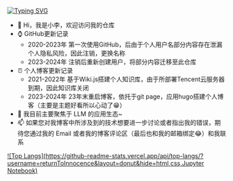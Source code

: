 <a href="https://git.io/typing-svg"><img src="https://readme-typing-svg.demolab.com?font=Fira+Code&weight=500&pause=1000&multiline=true&width=700&height=50&lines=Welcome!+I'm+Li%2C+a+young+man+who+wants+to+be+a+Geek~" alt="Typing SVG" /></a>  

- 👋 Hi，我是小李，欢迎访问我的仓库
- ⌚ GitHub更新记录
  - 2020-2023年 第一次使用GitHub，后由于个人用户名部分内容存在泄漏个人隐私风险，因此注销，更换名称
  - 2023-2024年 注销后重新创建用户，将部分内容迁移至此仓库
- ⏰ 个人博客更新记录
  - 2021-2022年 基于Wiki.js搭建个人知识库，由于所部署Tencent云服务器到期，因此知识库关闭
  - 2023-2024年 23年末重启博客，依托于git page，应用hugo搭建个人博客（主要是主题好看所以心动了😁）
- 🌱 我目前主要聚焦于 LLM 的应用生态~
- 📫 如果您对我博客中所涉及到的技术想要进一步讨论或者指出我的错误，期待您通过我的 Email 或者我的博客评论区（最后也和我的邮箱绑定😂）和我联系  

[![Top Langs](https://github-readme-stats.vercel.app/api/top-langs/?username=returnToInnocence&layout=donut&hide=html,css,Jupyter Notebook)](https://github.com/anuraghazra/github-readme-stats)
